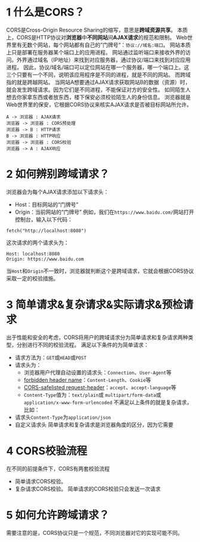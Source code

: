 # 1 什么是CORS？
CORS是Cross-Origin Resource Sharing的缩写，意思是**跨域资源共享**。
本质上，CORS是HTTP协议对**浏览器**中**不同网站**间**AJAX请求**的规范和限制。
Web世界里有无数个网站，每个网站都有自己的”门牌号“：`协议://域名:端口`。
网站本质上只是部署在服务器某个端口上的应用进程。
网站通过监听端口来接收外界的访问。外界通过域名（IP地址）来找到对应服务器，通过协议/端口来找到对应应用进程。
因此，协议/域名/端口可以定位网站在哪一个服务器，哪一个端口上。这三个只要有一个不同，说明该应用程序是不同的进程，就是不同的网站。
而跨域指的就是跨越网站。
当网站A想要通过AJAX请求获取网站B的数据（资源）时，就会发生跨域请求。因为它们是不同进程，不能保证对方的安全性。
如同陌生人想去你家拿东西或者放东西，楼下保安必须校验陌生人的身份信息。
浏览器就是Web世界里的保安，它根据CORS协议来核实AJAX请求是否被目标网站所允许。
```plantuml
A -> 浏览器 : AJAX请求
浏览器 -> 浏览器 : CORS预处理
浏览器 -> B : HTTP请求
B -> 浏览器 : HTTP响应
浏览器 -> 浏览器 : CORS校验
浏览器 -> A : AJAX响应
```
# 2 如何辨别跨域请求？
浏览器会为每个AJAX请求添加以下请求头：
- Host：目标网站的“门牌号”
- Origin：当前网站的“门牌号”
例如，我们在`https://www.baidu.com/`网站打开控制台，输入以下代码：
```
fetch("http://localhost:8080")
```
这次请求的两个请求头为：
```
Host: localhost:8080
Origin: https://www.baidu.com
```
当`Host`和`Origin`不一致时，浏览器就判断这个是跨域请求，它就会根据CORS协议采取一定的校验措施。
# 3 简单请求&复杂请求&实际请求&预检请求
出于性能和安全的考虑，CORS将用户的跨域请求分为简单请求和复杂请求两种类型，分别进行不同的校验流程。
满足以下条件的为简单请求：
- 请求方法为：`GET`或`HEAD`或`POST`
- 请求头为：
	- 浏览器用户代理自动设置的请求头：`Connection`、`User-Agent`等
	- [forbidden header name](https://fetch.spec.whatwg.org/#forbidden-header-name)：`Content-Length`、`Cookie`等
	- [CORS-safelisted request-header](https://fetch.spec.whatwg.org/#cors-safelisted-request-header)：`accept`、`accept-language`等
	- `Content-Type`值为：`text/plain`或 `multipart/form-data`或`application/x-www-form-urlencoded`
不满足以上条件的就是复杂请求，比如：
- 请求头`Content-Type`为`application/json`
- 自定义请求头
简单请求和复杂请求是浏览器角度的区分，因为它需要
# 4 CORS校验流程
在不同的前提条件下，CORS有两套校验流程
- 简单请求CORS校验。
- 复杂请求CORS校验。
简单请求的CORS校验只会发送一次请求

# 5 如何允许跨域请求？


需要注意的是，CORS协议只是一个规范，不同浏览器对它的实现可能不同。